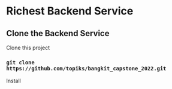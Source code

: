 # Richest Backend Service
## Clone the Backend Service
Clone this project
### ```git clone https://github.com/topiks/bangkit_capstone_2022.git```
Install 
